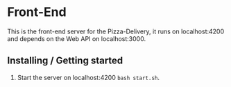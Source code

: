 # Front-End

This is the front-end server for the Pizza-Delivery, it runs on localhost:4200 and depends on the Web API on localhost:3000.

## Installing / Getting started

1. Start the server on localhost:4200 `bash start.sh`.
